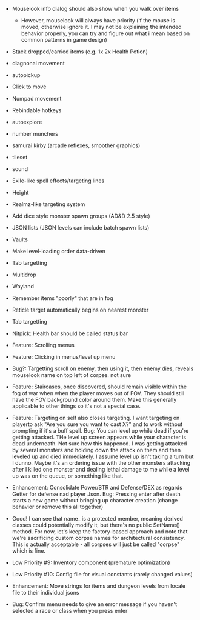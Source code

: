 -  Mouselook info dialog should also show when you walk over items
    - However, mouselook will always have priority (if the mouse is moved, otherwise ignore it. I may not be explaining the intended behavior properly, you can try and figure out what i mean based on common patterns in game design)

-  Stack dropped/carried items (e.g. 1x 2x Health Potion)
-  diagnonal movement
-  autopickup
-  Click to move
-  Numpad movement
-  Rebindable hotkeys
-  autoexplore
-  number munchers
-  samurai kirby (arcade reflexes, smoother graphics)
-  tileset
-  sound
-  Exile-like spell effects/targeting lines
-  Height
-  Realmz-like targeting system
-  Add dice style monster spawn groups (AD&D 2.5 style)
-  JSON lists (JSON levels can include batch spawn lists)
-  Vaults
- Make level-loading order data-driven
- Tab targetting
- Multidrop
- Wayland
- Remember items "poorly" that are in fog
- Reticle target automatically begins on nearest monster
- Tab targetting
- Nitpick: Health bar should be called status bar
- Feature: Scrolling menus
- Feature: Clicking in menus/level up menu
- Bug?: Targetting scroll on enemy, then using it, then enemy dies, reveals mouselook name on top left of corpse. not sure


- Feature: Staircases, once discovered, should remain visible within the fog of war when when the player moves out of FOV. They should still have the FOV background color around them. Make this generally applicable to other things so it's not a special case.
- Feature: Targeting on self also closes targeting. I want targeting on playerto ask "Are you sure you want to cast X?" and to work without prompting if it's a buff spell.
Bug: You can level up while dead if you're getting attacked. THe level up screen appears while your character is dead underneath. Not sure how this happened. I was getting attacked by several monsters and holding down the attack on them and then leveled up and died immediately. I assume level up isn't taking a turn but I dunno. Maybe it's an ordering issue with the other monsters attacking after I killed one monster and dealing lethal damage to me while a level up was on the queue, or something like that.
- Enhancement: Consolidate Power/STR and Defense/DEX as regards Getter for defense nad player Json.
Bug: Pressing enter after death starts a new game without bringing up character creation (change behavior or remove this all together)

- Good! I can see that name_ is a protected member, meaning derived classes could potentially modify it, but there's no public SetName() method. For now, let's keep the factory-based approach and note that we're sacrificing custom corpse names for architectural consistency. This is actually acceptable - all corpses will just be called "corpse" which is fine.
- Low Priority #9: Inventory component (premature optimization)
- Low Priority #10: Config file for visual constants (rarely changed values)

- Enhancement: Move strings for items and dungeon levels from locale file to their individual jsons


- Bug: Confirm menu needs to give an error message if you haven't selected a race or class when you press enter

